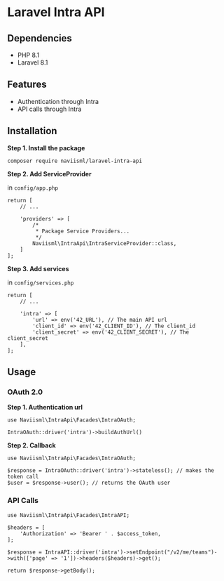 # Laravel Intra API

## Dependencies

- PHP 8.1
- Laravel 8.1

## Features

- Authentication through Intra
- API calls through Intra

## Installation

**Step 1. Install the package**

```
composer require naviisml/laravel-intra-api
```

**Step 2. Add ServiceProvider**

in `config/app.php`
```
return [
	// ...

	'providers' => [
        /*
         * Package Service Providers...
         */
		Naviisml\IntraApi\IntraServiceProvider::class,
	]
];
```

**Step 3. Add services**

in `config/services.php`
```
return [
	// ...

    'intra' => [
		'url' => env('42_URL'), // The main API url
        'client_id' => env('42_CLIENT_ID'), // The client_id
        'client_secret' => env('42_CLIENT_SECRET'), // The client_secret
    ],
];
```

## Usage

### OAuth 2.0

**Step 1. Authentication url**

```
use Naviisml\IntraApi\Facades\IntraOAuth;

IntraOAuth::driver('intra')->buildAuthUrl()
```

**Step 2. Callback**

```
use Naviisml\IntraApi\Facades\IntraOAuth;

$response = IntraOAuth::driver('intra')->stateless(); // makes the token call
$user = $response->user(); // returns the OAuth user
```

### API Calls

```
use Naviisml\IntraApi\Facades\IntraAPI;

$headers = [
	'Authorization' => 'Bearer ' . $access_token,
];

$response = IntraAPI::driver('intra')->setEndpoint("/v2/me/teams")->with(['page' => '1'])->headers($headers)->get();

return $response->getBody();
```
